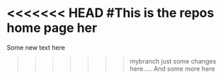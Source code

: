 <<<<<<< HEAD
#This is the <some changes in here> repos home page her
=======
Some new text here
>>>>>>> mybranch
just some changes here.....
And some more here
